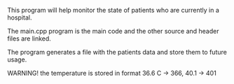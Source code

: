 This program will help monitor the state of patients who are currently in a hospital.

The main.cpp program is the main code and the other source and header files are linked.

The program generates a file with the patients data and store them to future usage.

WARNING! the temperature is stored in format 36.6 C -> 366, 40.1 -> 401
